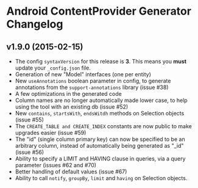 Android ContentProvider Generator Changelog
===========================================

v1.9.0 (2015-02-15)
------
- The config `syntaxVersion` for this release is **3**.  This means you **must** update your `_config.json` file.
- Generation of new "Model" interfaces (one per entity)
- New `useAnnotations` boolean parameter in config, to generate annotations from the `support-annotations` library (issue #38)
- A few optimizations in the generated code
- Column names are no longer automatically made lower case, to help using the tool with an existing db (issue #52)
- New `contains`, `startsWith`, `endsWitdh` methods on Selection objects (issue #55)
- The `CREATE_TABLE and CREATE_INDEX` constants are now public to make upgrades easier (issue #59)
- The "id" (single column primary key) can now be specified to be an arbitrary column, instead of automatically being generated as "_id" (issue #56)
- Ability to specify a LIMIT and HAVING clause in queries, via a query parameter (issues #62 and #70)
- Better handling of default values (issue #67)
- Ability to call `notify`, `groupBy`, `limit` and `having` on Selection objects.
